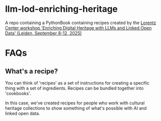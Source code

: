 # llm-lod-enriching-heritage
A repo containing a PythonBook containing recipes created by the [Lorentz Center workshop 'Enriching Digital Heritage with LLMs and Linked Open Data' (Leiden, September 8-12, 2025)](https://github.com/pelagios/llm-lod-enriching-heritage)

# FAQs
## What's a recipe?
You can think of 'recipes' as a set of instructions for creating a specific thing with a set of ingredients. Recipes can be bundled together into 'cookbooks'.

In this case, we've created recipes for people who work with cultural heritage collections to show something of what's possible with AI and linked open data.
